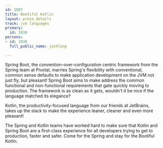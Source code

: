 ```yaml
---
id: 1887
title: Bootiful Kotlin
layout: preso_details
track: jvm languages
primary:
  id: 1030
persons:
- id: 1030
  full_public_name: joshlong

---
```


Spring Boot, the convention-over-configuration centric framework from the Spring team at Pivotal, marries Spring's flexibility with conventional, common sense defaults to make application development on the JVM not just fly, but pleasant! Spring Boot aims to make address the common functional and non-functional requirements that gate quickly moving to production. The framework is as clean as it gets, wouldn't it be nice if the language matched its elegance?

Kotlin, the productivity-focused language from our friends at JetBrains, takes up the slack to make the experience leaner, cleaner and even more pleasant!

The Spring and Kotlin teams have worked hard to make sure that Kotlin and Spring Boot are a first-class experience for all developers trying to get to production, faster and safer. Come for the Spring and stay for the Bootiful Kotlin.